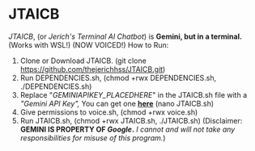 # JTAICB
*JTAICB*, (or *Jerich's Terminal AI Chatbot*) is **Gemini, but in a terminal.** (Works with WSL!) (NOW VOICED!)
How to Run:
1. Clone or Download JTAICB. (git clone https://github.com/thejerichhss/JTAICB.git)
2. Run DEPENDENCIES.sh, (chmod +rwx DEPENDENCIES.sh, ./DEPENDENCIES.sh)
3. Replace "*GEMINIAPIKEY_PLACEDHERE*" in the JTAICB.sh file with a *"Gemini API Key",* You can get one [**here**](https://aistudio.google.com/apikey) (nano JTAICB.sh)
4. Give permissions to voice.sh, (chmod +rwx voice.sh)
4. Run JTAICB.sh, (chmod +rwx JTAICB.sh, ./JTAICB.sh)
(Disclaimer: **GEMINI IS PROPERTY OF *Google*.** *I cannot and will not take any responsibilities for misuse of this program.*)
